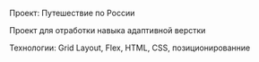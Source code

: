 Проект: Путешествие по России

Проект для отработки навыка адаптивной верстки

Технологии: Grid Layout, Flex, HTML, CSS, позиционированние
